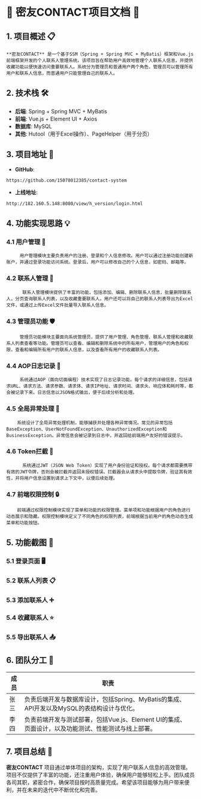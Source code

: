 # 🌟 密友CONTACT项目文档 🌟

## 1. 项目概述 📋

   	**密友CONTACT** 是一个基于SSM（Spring + Spring MVC + MyBatis）框架和Vue.js前端框架开发的个人联系人管理系统。该项目旨在帮助用户高效地管理个人联系人信息，并提供收藏功能以便快速访问重要联系人。系统分为管理员和普通用户两个角色，管理员可以管理所有用户和联系人信息，而普通用户只能管理自己的联系人。

## 2. 技术栈 🛠️

   - **后端**: Spring + Spring MVC + MyBatis
   - **前端**: Vue.js + Element UI + Axios
   - **数据库**: MySQL
   - **其他**: Hutool（用于Excel操作）、PageHelper（用于分页）

## 3. 项目地址 🔗

   - **GitHub**: 

```
https://github.com/15078012385/contact-system
```

   - **上线地址**: 

```
http://182.160.5.148:8080/view/h_version/login.html
```



## 4. 功能实现思路 💡

### 4.1 用户管理 👤

  		 用户管理模块主要负责用户的注册、登录和个人信息修改。用户可以通过注册功能创建新账户，并通过登录功能访问系统。登录后，用户可以修改自己的个人信息，如密码、邮箱等。

### 4.2 联系人管理 📇

 		  联系人管理模块提供了丰富的功能，包括添加、编辑、删除联系人信息，批量删除联系人，分页查询联系人列表，以及收藏重要联系人。用户还可以将自己的联系人列表导出为Excel文件，或通过上传Excel文件批量导入联系人信息。

### 4.3 管理员功能 🛡️

  		 管理员功能模块主要面向系统管理员，提供了用户管理、角色管理、联系人管理和收藏联系人列表查看等功能。管理员可以查看、编辑和删除系统中的所有用户，管理用户的角色和权限，查看和编辑所有用户的联系人信息，以及查看所有用户的收藏联系人列表。

### 4.4 AOP日志记录 📝

  		 系统通过AOP（面向切面编程）技术实现了日志记录功能。每个请求的详细信息，包括请求URL、请求方法、请求参数、请求体、请求IP地址、请求时间、请求头、响应体和耗时等，都会被记录下来。日志信息以JSON格式输出，便于后续分析和处理。

### 4.5 全局异常处理 🚨

   		系统设计了全局异常处理机制，能够捕获并处理各种异常情况。常见的异常包括BaseException、UserNotFoundException、UnauthorizedException和BusinessException。异常信息会被记录到日志中，并返回给前端用户友好的错误提示。

### 4.6 Token拦截 🔐

 		  系统通过JWT（JSON Web Token）实现了用户身份验证和授权。每个请求都需要携带有效的JWT令牌，否则会被拦截并返回未授权错误。拦截器会从请求头中提取令牌，验证其有效性，并将用户信息设置到请求上下文中，以便后续处理。

### 4.7 前端权限控制 🔒

   		前端通过权限控制模块实现了菜单和功能的权限管理。菜单项和功能根据用户的角色进行动态展示和隐藏。权限控制模块定义了不同角色的权限列表，前端根据当前用户的角色动态生成菜单和功能按钮。

## 5. 功能截图 📸

### 5.1 登录页面 🖥️



### 5.2 联系人列表 📋



### 5.3 添加联系人 ➕



### 5.4 收藏联系人 ⭐



### 5.5 导出联系人 📤







## 6. 团队分工 👥

| 成员 | 职责                                                         |
| ---- | ------------------------------------------------------------ |
| 张三 | 负责后端开发与数据库设计，包括Spring、MyBatis的集成、API开发以及MySQL的表结构设计与优化。 |
| 李四 | 负责前端开发与测试部署，包括Vue.js、Element UI的集成、页面设计，以及功能测试、性能测试与线上部署。 |

## 

## 7. 项目总结 🚀

   **密友CONTACT** 项目通过单体项目的架构，实现了用户联系人信息的高效管理。项目不仅提供了丰富的功能，还注重用户体验，确保用户能够轻松上手。团队成员各司其职，紧密合作，确保项目按时高质量完成。希望该项目能够为用户带来便利，并在未来的迭代中不断优化和完善。